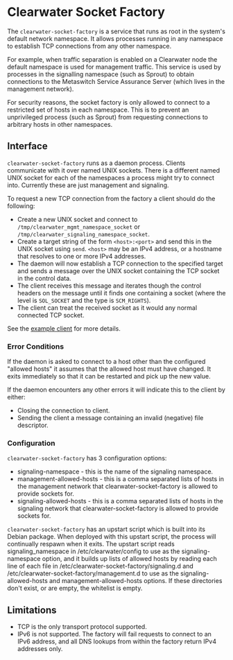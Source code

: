 # Clearwater Socket Factory

The `clearwater-socket-factory` is a service that runs as root in the system's default network namespace. It allows processes running in any namespace to establish TCP connections from any other namespace.

For example, when traffic separation is enabled on a Clearwater node the default namespace is used for management traffic. This service is used by processes in the signalling namespace (such as Sprout) to obtain connections to the Metaswitch Service Assurance Server (which lives in the management network).

For security reasons, the socket factory is only allowed to connect to a restricted set of hosts in each namespace. This is to prevent an unprivileged process (such as Sprout) from requesting connections to arbitrary hosts in other namespaces.

## Interface

`clearwater-socket-factory` runs as a daemon process. Clients communicate with it over named UNIX sockets. There is a different named UNIX socket for each of the namespaces a process might try to connect into. Currently these are just management and signaling.

To request a new TCP connection from the factory a client should do the following:

* Create a new UNIX socket and connect to `/tmp/clearwater_mgmt_namespace_socket` or `/tmp/clearwater_signaling_namespace_socket`.
* Create a target string of the form `<host>:<port>` and send this in the UNIX socket using `send`.  `<host>` may be an IPv4 address, or a hostname that resolves to one or more IPv4 addresses.
* The daemon will now establish a TCP connection to the specified target and sends a message over the UNIX socket containing the TCP socket in the control data.
* The client receives this message and iterates though the control headers on the message until it finds one containing a socket (where the level is `SOL_SOCKET` and the type is `SCM_RIGHTS`).
* The client can treat the received socket as it would any normal connected TCP socket.

See the [example client](clearwater-socket-factory/test_client.cpp) for more details.

### Error Conditions

If the daemon is asked to connect to a host other than the configured "allowed hosts" it assumes that the allowed host must have changed. It exits immediately so that it can be restarted and pick up the new value.

If the daemon encounters any other errors it will indicate this to the client by either:

* Closing the connection to client.
* Sending the client a message containing an invalid (negative) file descriptor.

### Configuration

`clearwater-socket-factory` has 3 configuration options:

* signaling-namespace - this is the name of the signaling namespace.
* management-allowed-hosts - this is a comma separated lists of hosts in the management network that clearwater-socket-factory is allowed to provide sockets for.
* signaling-allowed-hosts - this is a comma separated lists of hosts in the signaling network that clearwater-socket-factory is allowed to provide sockets for.

`clearwater-socket-factory` has an upstart script which is built into its Debian package. When deployed with this upstart script, the process will continually respawn when it exits. The upstart script reads signaling_namespace in /etc/clearwater/config to use as the signaling-namespace option, and it builds up lists of allowed hosts by reading each line of each file in /etc/clearwater-socket-factory/signaling.d and /etc/clearwater-socket-factory/management.d to use as the signaling-allowed-hosts and management-allowed-hosts options. If these directories don't exist, or are empty, the whitelist is empty.

## Limitations

* TCP is the only transport protocol supported.
* IPv6 is not supported. The factory will fail requests to connect to an IPv6 address, and all DNS lookups from within the factory return IPv4 addresses only.

